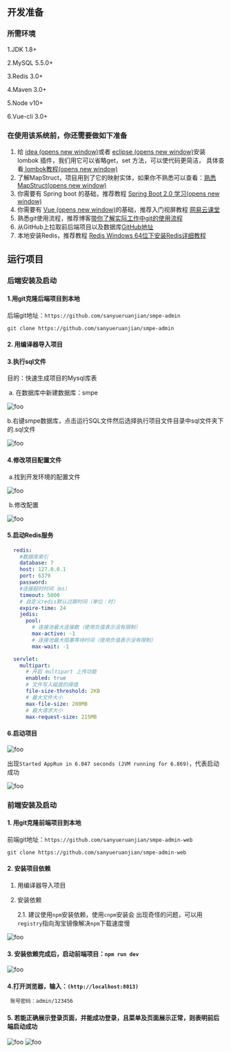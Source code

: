## 开发准备

### 所需环境
1.JDK 1.8+

2.MySQL 5.5.0+

3.Redis 3.0+

4.Maven 3.0+

5.Node v10+

6.Vue-cli 3.0+


### 在使用该系统前，你还需要做如下准备

1. 给 [idea (opens new window)](https://blog.csdn.net/wochunyang/article/details/81736354)或者 [eclipse (opens new window)](https://blog.csdn.net/magi1201/article/details/85995987)安装 lombok 插件，我们用它可以省略get，set 方法，可以使代码更简洁， 具体查看[ lombok教程(opens new window)](https://www.cnblogs.com/guodong-wang/p/8333888.html)
2. 了解MapStruct，项目用到了它的映射实体，如果你不熟悉可以查看：[熟悉MapStruct(opens new window)](https://www.jianshu.com/p/3f20ca1a93b0)
3. 你需要有 Spring boot 的基础，推荐教程 [Spring Boot 2.0 学习(opens new window)](https://github.com/ityouknow/spring-boot-examples)
4. 你需要有 [Vue (opens new window)](https://cn.vuejs.org/v2/guide/)的基础，推荐入门视屏教程 [网易云课堂](https://study.163.com/course/courseMain.htm?courseId=1004711010)
5. 熟悉git使用流程，推荐博客[带你了解实际工作中git的使用流程](https://blog.csdn.net/weixin_42822484/article/details/107093262)
6. 从GitHub上拉取前后端项目以及数据库[GitHub地址](https://github.com/shiwei-Ren/smpe-admin)
7. 本地安装Redis，推荐教程 [Redis Windows 64位下安装Redis详细教程](https://blog.csdn.net/weixin_37264997/article/details/80062765?utm_medium=distribute.pc_relevant.none-task-blog-BlogCommendFromBaidu-2.control&depth_1-utm_source=distribute.pc_relevant.none-task-blog-BlogCommendFromBaidu-2.control)

## 运行项目

### **后端安装及启动**

####  1.用git克隆后端项目到本地

后端git地址：`https://github.com/sanyueruanjian/smpe-admin`

`git clone https://github.com/sanyueruanjian/smpe-admin`

#### 2. 用编译器导入项目

#### 3.执行sql文件

目的：快速生成项目的Mysql库表

​	a. 在数据库中新建数据库：smpe

<img :src="$withBase('/img/image09.png')" alt="foo">

​	b.右键smpe数据库，点击运行SQL文件然后选择执行项目文件目录中sql文件夹下的.sql文件

<img :src="$withBase('/img/image3.png')" alt="foo">


#### 4.修改项目配置文件

​	a.找到开发环境的配置文件

<img :src="$withBase('/img/image5.png')" alt="foo">

​	b.修改配置

<img :src="$withBase('/img/image6.png')" alt="foo">

#### 5.启动Redis服务

```yml
  redis:
    #数据库索引
    database: 7
    host: 127.0.0.1
    port: 6379
    password:
    #连接超时时间（ms）
    timeout: 5000
    # 自定义redis默认过期时间（单位：时）
    expire-time: 24
    jedis:
      pool:
        # 连接池最大连接数（使用负值表示没有限制）
        max-active: -1
        # 连接池最大阻塞等待时间（使用负值表示没有限制）
        max-wait: -1

  servlet:
    multipart:
      # 开启 multipart 上传功能
      enabled: true
      # 文件写入磁盘的阈值
      file-size-threshold: 2KB
      # 最大文件大小
      max-file-size: 200MB
      # 最大请求大小
      max-request-size: 215MB

```
#### 6.启动项目

<img :src="$withBase('/img/image8.png')" alt="foo">

​		出现`Started AppRun in 6.047 seconds (JVM running for 6.869)`，代表启动成功

<img :src="$withBase('/img/image9.png')" alt="foo">



### **前端安装及启动**

#### **1. 用git克隆前端项目到本地**

前端git地址：`https://github.com/sanyueruanjian/smpe-admin-web`

`git clone https://github.com/sanyueruanjian/smpe-admin-web`

#### **2. 安装项目依赖**

1. 用编译器导入项目

2. 安装依赖

   2.1. 建议使用`npm`安装依赖，使用`cnpm`安装会 出现奇怪的问题，可以用`registry`指向淘宝镜像解决`npm`下载速度慢

<img :src="$withBase('/img/image11.png')" alt="foo">

#### 3. 安装依赖完成后，启动前端项目：`npm run dev` 

<img :src="$withBase('/img/image12.png')" alt="foo">

#### 4.打开浏览器，输入：`(http://localhost:8013)`

```xml
 账号密码：admin/123456 
```

#### **5. 若能正确展示登录页面，并能成功登录，且菜单及页面展示正常，则表明前后端启动成功**

<img :src="$withBase('/img/image13.png')" alt="foo">

<img :src="$withBase('/img/image14.png')" alt="foo">

